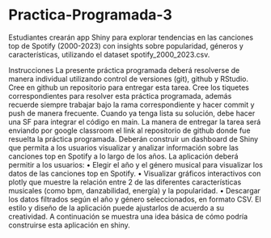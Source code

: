 # Practica-Programada-3
Estudiantes crearán app Shiny para explorar tendencias en las canciones top de Spotify (2000-2023) con insights sobre popularidad, géneros y características, utilizando el dataset spotify_2000_2023.csv.

Instrucciones
La presente práctica programada deberá resolverse de manera individual utilizando control de versiones (git),
github y RStudio.
Cree en github un repositorio para entregar esta tarea. Cree los tiquetes correspondientes para resolver esta
práctica programada, además recuerde siempre trabajar bajo la rama correspondiente y hacer commit y push
de manera frecuente. Cuando ya tenga lista su solución, debe hacer una SF para integrar el código en main.
La manera de entregar la tarea será enviando por google classroom el link al repositorio de github donde fue
resuelta la práctica programada.
Deberán construir un dashboard de Shiny que permita a los usuarios visualizar y analizar información sobre
las canciones top en Spotify a lo largo de los años.
La aplicación deberá permitir a los usuarios:
• Elegir el año y el género musical para visualizar los datos de las canciones top en Spotify.
• Visualizar gráficos interactivos con plotly que muestre la relación entre 2 de las diferentes características
musicales (como bpm, danzabilidad, energía) y la popularidad.
• Descargar los datos filtrados según el año y género seleccionados, en formato CSV.
El estilo y diseño de la aplicación puede ajustarlos de acuerdo a su creatividad. A continuación se muestra
una idea básica de cómo podría construirse esta aplicación en shiny.
